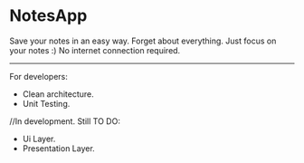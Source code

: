 # NotesApp

Save your notes in an easy way.
Forget about everything. Just focus on your notes :)
No internet connection required.

------

For developers:
- Clean architecture.
- Unit Testing.

//In development. Still TO DO:
- Ui Layer.
- Presentation Layer.

